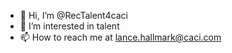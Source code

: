 - 👋 Hi, I’m @RecTalent4caci
- 👀 I’m interested in talent
- 📫 How to reach me at lance.hallmark@caci.com

<!---
RecTalent4caci/RecTalent4caci is a ✨ special ✨ repository because its `README.md` (this file) appears on your GitHub profile.
You can click the Preview link to take a look at your changes.
--->
